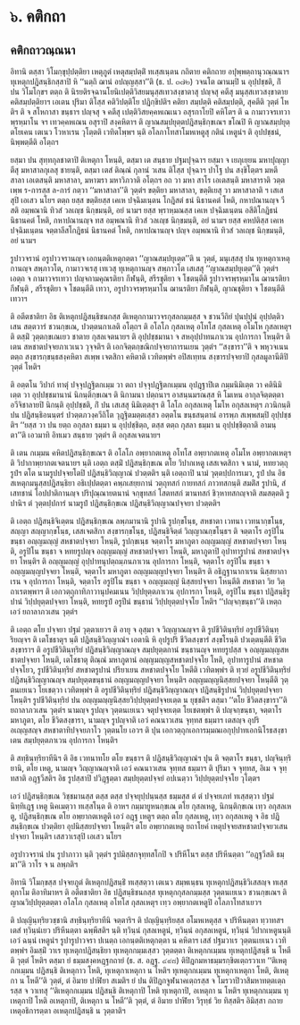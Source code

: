 <h1>๖. คติกถา</h1>
<h2>คติกถาวณฺณนา</h2>
<p> อิทานิ   ตสฺสา วิโมกฺขุปฺปตฺติยา เหตุภูตํ เหตุสมฺปตฺติํ ทเสฺสเนฺตน กถิตาย คติกถาย อปุพฺพตฺถานุวณฺณนาฯ ทุเหตุกปฎิสนฺธิกสฺสาปิ หิ ‘‘นตฺถิ ฌานํ อปญฺญสฺสา’’ติ (ธ. ป. ๓๗๒) วจนโต ฌานมฺปิ น อุปฺปชฺชติ, กิํ  ปน วิโมโกฺขฯ ตตฺถ ติ นิรยติรจฺฉานโยนิเปตฺติวิสยมนุสฺสเทวสงฺขาตาสุ ปญฺจสุ คตีสุ มนุสฺสเทวสงฺขาตาย คติสมฺปตฺติยาฯ เอเตน ปุริมา ติโสฺส คติวิปตฺติโย ปฎิกฺขิปติฯ คติยา สมฺปตฺติ คติสมฺปตฺติ, สุคตีติ วุตฺตํ โหติฯ ติ จ สโหกาสา ขนฺธาฯ ปญฺจสุ จ คตีสุ เปตฺติวิสยคฺคหเณเนว อสุรกาโยปิ คหิโตฯ ติ ฉ กามาวจรเทวา พฺรหฺมาโน จฯ เทวคฺคหเณน อสุราปิ สงฺคหิตาฯ ติ ญาณสมฺปยุตฺตปฎิสนฺธิกฺขเณฯ ขโณปิ หิ ญาณสมฺปยุตฺตโยเคน เตเนว โวหาเรน วุโตฺตติ เวทิตโพฺพฯ นฺติ อโลภาโทสาโมหเหตูสุ กตินํ เหตูนํฯ ติ อุปปชฺชนํ, นิพฺพตฺตีติ อโตฺถฯ</p>


<p>ยสฺมา ปน สุทฺทกุลชาตาปิ ติเหตุกา โหนฺติ, ตสฺมา เต สนฺธาย ปฐมปุจฺฉาฯ ยสฺมา จ เยภุเยฺยน มหาปุญฺญา ตีสุ มหาสาลกุเลสุ ชายนฺติ, ตสฺมา เตสํ ติณฺณํ กุลานํ วเสน ติโสฺส ปุจฺฉาฯ ปาโฐ ปน สงฺขิโตฺตฯ มหตี สาลา เอเตสนฺติ มหาสาลา, มหาฆรา มหาวิภวาติ อโตฺถฯ อถ วา มหา สาโร เอเตสนฺติ มหาสาราติ วตฺตเพฺพ ร-การสฺส ล-การํ กตฺวา ‘‘มหาสาลา’’ติ วุตฺตํฯ ขตฺติยา มหาสาลา, ขตฺติเยสุ วา มหาสาลาติ ฯ เสเสสุปิ เอเสว นโยฯ ตตฺถ ยสฺส ขตฺติยสฺส เคเห ปจฺฉิมเนฺตน โกฎิสตํ ธนํ นิธานคตํ โหติ, กหาปณานญฺจ วีสติ อมฺพณานิ ทิวสํ วลเญฺช นิกฺขมนฺติ, อยํ  นามฯ ยสฺส พฺราหฺมณสฺส เคเห ปจฺฉิมเนฺตน อสีติโกฎิธนํ นิธานคตํ โหติ, กหาปณานญฺจ ทส อมฺพณานิ ทิวสํ วลเญฺช นิกฺขมนฺติ, อยํ  นามฯ ยสฺส คหปติสฺส เคเห ปจฺฉิมเนฺตน จตฺตาลีสโกฎิธนํ นิธานคตํ โหติ, กหาปณานญฺจ ปญฺจ อมฺพณานิ ทิวสํ วลเญฺช นิกฺขมนฺติ, อยํ  นามฯ</p>


<p>รูปาวจรานํ  อรูปาวจรานญฺจ เอกนฺตติเหตุกตฺตา ‘‘ญาณสมฺปยุเตฺต’’ติ น วุตฺตํ, มนุเสฺสสุ ปน ทุเหตุกาเหตุกานญฺจ สพฺภาวโต, กามาวจเรสุ เทเวสุ ทุเหตุกานญฺจ สพฺภาวโต เสเสสุ ‘‘ญาณสมฺปยุเตฺต’’ติ วุตฺตํฯ เอตฺถ จ กามาวจรเทวา ปญฺจกามคุณรติยา  กีฬนฺติ, สรีรชุติยา จ โชตนฺตีติ  รูปาวจรพฺรหฺมาโน ฌานรติยา กีฬนฺติ , สรีรชุติยา จ โชตนฺตีติ เทวา, อรูปาวจรพฺรหฺมาโน ฌานรติยา กีฬนฺติ, ญาณชุติยา จ โชตนฺตีติ เทวาฯ</p>


<p> ติ อตีตชาติยา อิธ ติเหตุกปฎิสนฺธิชนกสฺส ติเหตุกกามาวจรกุสลกมฺมสฺส จ ชวนวีถิยํ ปุนปฺปุนํ อุปฺปตฺติวเสน สตฺตวารํ ชวนกฺขเณ, ปวตฺตนกาเลติ อโตฺถฯ ติ อโลโภ กุสลเหตุ อโทโส กุสลเหตุ อโมโห กุสลเหตุฯ ติ ตสฺมิํ วุตฺตกฺขเณเยว ชาตาย กุสลเจตนายฯ ติ อุปฺปชฺชมานา จ สหอุปฺปาทนภาเวน อุปการกา โหนฺติฯ ติ เตน สหชาตปจฺจยภาเวเนว วุจฺจติฯ ติ เอกจิตฺตกฺขณิกปจฺจยาการนเยน วุตฺตํฯ ‘‘สงฺขารา’’ติ จ พหุวจเนน ตตฺถ สงฺขารกฺขนฺธสงฺคหิตา สเพฺพ เจตสิกา คหิตาติ เวทิตพฺพํฯ อปิสเทฺทน สงฺขารปจฺจยาปิ กุสลมูลานีติปิ วุตฺตํ โหติฯ</p>


<p>ติ อตฺตโน วิปากํ ทาตุํ ปจฺจุปฎฺฐิตกเมฺม วา ตถา ปจฺจุปฎฺฐิตกเมฺมน อุปฎฺฐาปิเต กมฺมนิมิเตฺต วา คตินิมิเตฺต วา อุปฺปชฺชมานานํ นิกนฺติกฺขเณฯ ติ นิกามนา ปตฺถนาฯ อาสนฺนมรณสฺส หิ โมเหน อากุลจิตฺตตฺตา อวีจิชาลายปิ นิกนฺติ อุปฺปชฺชติ, กิํ ปน เสเสสุ นิมิเตฺตสุฯ ติ โลโภ อกุสลเหตุ โมโห อกุสลเหตุฯ ภวนิกนฺติ ปน ปฎิสนฺธิอนนฺตรํ ปวตฺตภวงฺควีถิโต วุฎฺฐิตมตฺตเสฺสว อตฺตโน ขนฺธสนฺตานํ อารพฺภ สเพฺพสมฺปิ อุปฺปชฺชติฯ ‘‘ยสฺส วา ปน ยตฺถ อกุสลา ธมฺมา น อุปฺปชฺชิตฺถ, ตสฺส ตตฺถ กุสลา ธมฺมา น อุปฺปชฺชิตฺถาติ อามนฺตา’’ติ เอวมาทิ อิทเมว สนฺธาย วุตฺตํฯ ติ อกุสลเจตนายฯ</p>


<p>ติ เตน กเมฺมน คหิตปฎิสนฺธิกฺขเณฯ ติ อโลโภ อพฺยากตเหตุ อโทโส อพฺยากตเหตุ อโมโห อพฺยากตเหตุฯ ติ วิปากาพฺยากตเจตนายฯ นฺติ เอตฺถ ตสฺมิํ ปฎิสนฺธิกฺขเณ ตโย วิปากเหตู เสสเจตสิกา จ นามํ, หทยวตฺถุ รูปํฯ ตโต  นามรูปปจฺจยโตปิ ปฎิสนฺธิวิญฺญาณํ ปวตฺตติฯ นฺติ เอตฺถาปิ นามํ วุตฺตปฺปการเมว, รูปํ ปน อิธ สเหตุกมนุสฺสปฎิสนฺธิยา อธิเปฺปตตฺตา คพฺภเสยฺยกานํ วตฺถุทสกํ กายทสกํ ภาวทสกนฺติ  สมติํส รูปานิ, สํเสทชานํ โอปปาติกานญฺจ ปริปุณฺณายตนานํ จกฺขุทสกํ โสตทสกํ ฆานทสกํ ชิวฺหาทสกญฺจาติ สมสตฺตติ รูปานิฯ ตํ วุตฺตปฺปการํ นามรูปํ ปฎิสนฺธิกฺขเณ ปฎิสนฺธิวิญฺญาณปจฺจยา ปวตฺตติฯ</p>


<p>ติ  เอตฺถ ปฎิสนฺธิจิเตฺตน ปฎิสนฺธิกฺขเณ ลพฺภมานานิ รูปานิ รูปกฺขโนฺธ, สหชาตา เวทนา เวทนากฺขโนฺธ, สญฺญา สญฺญากฺขโนฺธ, เสสเจตสิกา สงฺขารกฺขโนฺธ, ปฎิสนฺธิจิตฺตํ วิญฺญาณกฺขโนฺธฯ ติ จตฺตาโร อรูปิโน ขนฺธา อญฺญมญฺญํ สหชาตปจฺจยา โหนฺติ, รูปกฺขเนฺธ จตฺตาโร มหาภูตา อญฺญมญฺญํ สหชาตปจฺจยา โหนฺติ, อรูปิโน ขนฺธา จ หทยรูปญฺจ อญฺญมญฺญํ สหชาตปจฺจยา โหนฺติ, มหาภูตาปิ อุปาทารูปานํ สหชาตปจฺจยา โหนฺติฯ ติ อญฺญมญฺญํ อุปฺปาทนุปตฺถมฺภนภาเวน อุปการกา โหนฺติ, จตฺตาโร อรูปิโน ขนฺธา จ อญฺญมญฺญปจฺจยา โหนฺติ, จตฺตาโร มหาภูตา อญฺญมญฺญปจฺจยา โหนฺติฯ ติ อธิฎฺฐานากาเรน นิสฺสยากาเรน จ อุปการกา โหนฺติ, จตฺตาโร อรูปิโน ขนฺธา จ อญฺญมญฺญํ นิสฺสยปจฺจยา โหนฺตีติ สหชาตา วิย วิตฺถาเรตพฺพาฯ ติ เอกวตฺถุกาทิภาวานุปคมเนน วิปฺปยุตฺตภาเวน อุปการกา โหนฺติ, อรูปิโน ขนฺธา ปฎิสนฺธิรูปานํ วิปฺปยุตฺตปจฺจยา โหนฺติ, หทยรูปํ อรูปีนํ ขนฺธานํ วิปฺปยุตฺตปจฺจโย โหติฯ ‘‘ปญฺจกฺขนฺธา’’ติ เหตฺถ เอวํ ยถาลาภวเสน วุตฺตํฯ</p>


<p>ติ เอตฺถ ตโย ปจฺจยา ปฐมํ วุตฺตาเยวฯ ติ อายุ จ อุสฺมา จ วิญฺญาณญฺจฯ ติ รูปชีวิตินฺทฺริยํ อรูปชีวิตินฺทฺริยญฺจฯ ติ เตโชธาตุฯ นฺติ ปฎิสนฺธิวิญฺญาณํฯ เอตานิ หิ อุปรูปริ ชีวิตสงฺขารํ สงฺขโรนฺติ ปวเตฺตนฺตีติ ชีวิตสงฺขาราฯ ติ อรูปชีวิตินฺทฺริยํ ปฎิสนฺธิวิญฺญาณญฺจ สมฺปยุตฺตกานํ ขนฺธานญฺจ หทยรูปสฺส จ อญฺญมญฺญสหชาตปจฺจยา โหนฺติ, เตโชธาตุ ติณฺณํ มหาภูตานํ อญฺญมญฺญสหชาตปจฺจโย โหติ, อุปาทารูปานํ สหชาตปจฺจโยว, รูปชีวิตินฺทฺริยํ  สหชาตรูปานํ ปริยาเยน สหชาตปจฺจโย โหตีติ เวทิตพฺพํฯ ติ ทฺวยํ อรูปชีวิตินฺทฺริยํ ปฎิสนฺธิวิญฺญาณญฺจ สมฺปยุตฺตขนฺธานํ อญฺญมญฺญปจฺจยา โหนฺติฯ อญฺญมญฺญนิสฺสยปจฺจยา โหนฺตีติ วุตฺตนเยเนว โยเชตฺวา เวทิตพฺพํฯ ติ อรูปชีวิตินฺทฺริยํ ปฎิสนฺธิวิญฺญาณญฺจ ปฎิสนฺธิรูปานํ วิปฺปยุตฺตปจฺจยา โหนฺติฯ รูปชีวิตินฺทฺริยํ ปน อญฺญมญฺญนิสฺสยวิปฺปยุตฺตปจฺจยเตฺต น ยุชฺชติฯ ตสฺมา ‘‘ตโย ชีวิตสงฺขารา’’ติ ยถาลาภวเสน  วุตฺตํฯ นามญฺจ รูปญฺจ วุตฺตนเยเนว จตุปจฺจยเตฺต โยเชตพฺพํฯ   ติ ปญฺจกฺขนฺธา, จตฺตาโร มหาภูตา, ตโย ชีวิตสงฺขารา, นามญฺจ รูปญฺจาติ เอวํ คณนาวเสน จุทฺทส ธมฺมาฯ เตสญฺจ อุปริ อเญฺญสญฺจ สหชาตาทิปจฺจยภาโว วุตฺตนโย เอวฯ ติ ปุน เอกวตฺถุกเอการมฺมณเอกุปฺปาทเอกนิโรธสงฺขาเตน สมฺปยุตฺตภาเวน อุปการกา โหนฺติฯ</p>


<p>ติ สทฺธินฺทฺริยาทีนิฯ ติ อิธ เวทนาทโย ตโย ขนฺธาฯ ติ ปฎิสนฺธิวิญฺญาณํฯ ปุน ติ จตฺตาโร ขนฺธา, ปญฺจินฺทฺริยานิ, ตโย เหตู, นามญฺจ วิญฺญาณญฺจาติ เอวํ คณนาวเสน จุทฺทส ธมฺมาฯ ติ ปุริมา จ จุทฺทส, อิเม จ จุทฺทสาติ อฎฺฐวีสติฯ อิธ รูปสฺสาปิ ปวิฎฺฐตฺตา สมฺปยุตฺตปจฺจยํ อปเนตฺวา วิปฺปยุตฺตปจฺจโย วุโตฺตฯ</p>


<p>เอวํ ปฎิสนฺธิกฺขเณ วิชฺชมานสฺส ตสฺส ตสฺส ปจฺจยุปฺปนฺนสฺส ธมฺมสฺส ตํ ตํ ปจฺจยเภทํ ทเสฺสตฺวา ปฐมํ นิทฺทิเฎฺฐ เหตู นิคเมตฺวา ทเสฺสโนฺต ติ อาหฯ กมฺมายูหนกฺขเณ ตโย กุสลเหตู, นิกนฺติกฺขเณ เทฺว อกุสลเหตู, ปฎิสนฺธิกฺขเณ ตโย อพฺยากตเหตูติ เอวํ อฎฺฐ เหตูฯ ตตฺถ ตโย กุสลเหตู, เทฺว อกุสลเหตู จ อิธ ปฎิสนฺธิกฺขเณ ปวตฺติยา อุปนิสฺสยปจฺจยา โหนฺติฯ ตโย อพฺยากตเหตู ยถาโยคํ เหตุปจฺจยสหชาตปจฺจยวเสน ปจฺจยา โหนฺติฯ เสสวาเรสุปิ เอเสว นโยฯ</p>


<p>อรูปาวจรานํ ปน รูปาภาวา นฺติ วุตฺตํฯ รูปมิสฺสกจุทฺทสโกปิ จ ปริหีโนฯ ตสฺส ปริหีนตฺตา ‘‘อฎฺฐวีสติ ธมฺมา’’ติ วาโร จ น ลพฺภติฯ</p>


<p> อิทานิ  วิโมกฺขสฺส ปจฺจยภูตํ ติเหตุกปฎิสนฺธิํ ทเสฺสตฺวา เตเนว สมฺพเนฺธน ทุเหตุกปฎิสนฺธิวิเสสญฺจ ทเสฺสตุกาโม ติอาทิมาหฯ ติ อตีตชาติยา อิธ ปฎิสนฺธิชนกสฺส ทุเหตุกกุสลกมฺมสฺส วุตฺตนเยเนว ชวนกฺขเณฯ ติ ญาณวิปฺปยุตฺตตฺตา อโลโภ กุสลเหตุ อโทโส กุสลเหตุฯ เทฺว อพฺยากตเหตูปิ อโลภาโทสาเยวฯ</p>


<p>ติ ปญฺญินฺทฺริยวชฺชานิ สทฺธินฺทฺริยาทีนิ จตฺตาริฯ ติ  ปญฺญินฺทฺริยสฺส  อโมหเหตุสฺส จ ปริหีนตฺตา ทฺวาทสฯ เตสํ ทฺวินฺนํเยว ปริหีนตฺตา ฉพฺพีสติฯ นฺติ ทฺวินฺนํ กุสลเหตูนํ, ทฺวินฺนํ อกุสลเหตูนํ, ทฺวินฺนํ วิปากเหตูนนฺติ เอวํ ฉนฺนํ เหตูนํฯ รูปารูปาวจรา ปเนตฺถ เอกนฺตติเหตุกตฺตา น คหิตาฯ เสสํ ปฐมวาเร วุตฺตนเยเนว เวทิตพฺพํฯ อิมสฺมิํ วาเร ทุเหตุกปฎิสนฺธิยา ทุเหตุกกมฺมเสฺสว วุตฺตตฺตา ติเหตุกกเมฺมน ทุเหตุกปฎิสนฺธิ น โหตีติ วุตฺตํ โหติฯ ตสฺมา ยํ ธมฺมสงฺคหฎฺฐกถายํ (ธ. ส. อฎฺฐ. ๔๙๘) ติปิฎกมหาธมฺมรกฺขิตเตฺถรวาเท ‘‘ติเหตุกกเมฺมน ปฎิสนฺธิ ติเหตุกาว โหติ, ทุเหตุกาเหตุกา น โหติฯ ทุเหตุกกเมฺมน ทุเหตุกาเหตุกา โหติ, ติเหตุกา น โหตี’’ติ วุตฺตํ, ตํ อิมาย ปาฬิยา สเมติฯ ยํ ปน ติปิฎกจูฬนาคเตฺถรสฺส จ โมรวาปิวาสิมหาทตฺตเตฺถรสฺส จ วาเทสุ ‘‘ติเหตุกกเมฺมน ปฎิสนฺธิ ติเหตุกาปิ โหติ ทุเหตุกาปิ, อเหตุกา น โหติฯ ทุเหตุกกเมฺมน ทุเหตุกาปิ โหติ อเหตุกาปิ, ติเหตุกา น โหตี’’ติ วุตฺตํ, ตํ อิมาย ปาฬิยา วิรุทฺธํ วิย ทิสฺสติฯ อิมิสฺสา กถาย เหตุอธิการตฺตา อเหตุกปฎิสนฺธิ น วุตฺตาติฯ</p>

</p>





